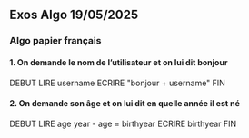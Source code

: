 ## Exos Algo 19/05/2025

### Algo papier français

#### 1. On demande le nom de l’utilisateur et on lui dit bonjour

DEBUT
LIRE username
ECRIRE "bonjour + username"
FIN

#### 2. On demande son âge et on lui dit en quelle année il est né

DEBUT
LIRE age
year - age = birthyear
ECRIRE birthyear
FIN
